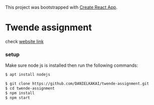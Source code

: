 This project was bootstrapped with [Create React App](https://github.com/facebookincubator/create-react-app).
 
# Twende assignment 

check [website link](https://nameless-ocean-74639.herokuapp.com/)


### setup

Make sure node js is installed then run the following commands:
```bash
$ apt install nodejs
```

```bash
$ git clone https://github.com/DANIELKAKAI/twende-assignment.git
$ cd twende-assignment
$ npm install
$ npm start
```
